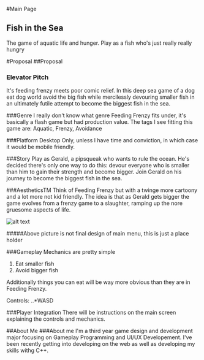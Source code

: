 #Main Page
## Fish in the Sea
The game of aquatic life and hunger. Play as a fish who's just really really hungry

#Proposal
##Proposal
### Elevator Pitch
It's feeding frenzy meets poor comic relief. In this deep sea game of a dog eat dog world avoid the big fish while mercilessly devouring
smaller fish in an ultimately futile attempt to become the biggest fish in the sea.

###Genre
I really don't know what genre Feeding Frenzy fits under, it's basically a flash game but had production value. 
The tags I see fitting this game are: Aquatic, Frenzy, Avoidance 

###Platform
Desktop Only, unless I have time and conviction, in which case it would be mobile friendly.

###Story
Play as Gerald, a pipsqueak who wants to rule the ocean. He's decided there's only one way to do this: devour everyone who
is smaller than him to gain their strength and become bigger. Join Gerald on his journey to become the biggest fish in the sea.

###AestheticsTM
Think of Feeding Frenzy but with a twinge more cartoony and a lot more not kid friendly. The idea is that as Gerald gets bigger the
game evolves from a frenzy game to a slaughter, ramping up the nore gruesome aspects of life.

![alt text](https://github.com/MCCapra/IGME-230/new/master/FishInTheSea.png "Blizzard Ready UI/UX Art")

#####Above picture is not final design of main menu, this is just a place holder

###Gameplay
Mechanics are pretty simple
1. Eat smaller fish
2. Avoid bigger fish

Additionally things you can eat will be way more obvious than they are in Feeding Frenzy.

Controls:
..*WASD

###Player Integration
There will be instructions on the main screen explaining the controls and mechanics.

##About Me
###About me
I'm a third year game design and development major focusing on Gameplay Programming and UI/UX Developement. I've been recently getting
into developing on the web as well as developing my skills withg C++.
